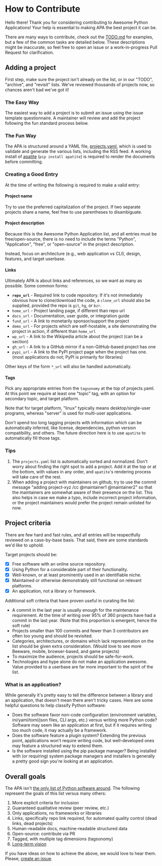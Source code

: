 # How to Contribute

Hello there! Thank you for considering contributing to Awesome Python
Applications! Your help is essential to making APA the best project it
can be.

There are many ways to contribute, check out the
[TODO.md](https://github.com/mahmoud/awesome-python-applications/blob/master/TODO.md)
for examples, but a few of the common tasks are detailed below. These
descriptions might be inaccurate, so feel free to open an issue or a
work-in-progress Pull Request for clarification.

## Adding a project

First step, make sure the project isn't already on the list, or in our
"TODO", "archive", and "revisit" lists. We've reviewed thousands of
projects now, so chances aren't bad we've got it!

### The Easy Way

The easiest way to add a project is to submit an issue using the issue
template questionnaire. A maintainer will review and add the project
following the fun standard process below.

### The Fun Way

The APA is structured around a YAML file,
[projects.yaml](https://github.com/mahmoud/awesome-python-applications/blob/master/projects.yaml),
which is used to validate and generate the various lists, including
the RSS feed. A working install of
[apatite](https://github.com/mahmoud/apatite) (`pip install apatite`)
is required to render the documents before committing.

### Creating a Good Entry

At the time of writing the following is required to make a valid entry:

#### Project name

Try to use the preferred capitalization of the project. If two
separate projects share a name, feel free to use parentheses to
disambiguate.

#### Project description

Because this is the Awesome Python Application list, and all entries
must be free/open-source, there is no need to include the terms
"Python", "Application", "free", or "open-source" in the project
description.

Instead, focus on architecture (e.g., web application vs CLI), design,
features, and target userbase.

#### Links

Ultimately APA is about links and references, so we want as many as
possible. Some common forms:

* **`repo_url`** - Required link to code repository.  If it's not
  immediately obvious how to clone/download the code, a `clone_url`
  should also be supplied, provided the repo is `git`, `hg`, or `bzr`.
* `home_url` - Project landing page, if different than repo url
* `docs_url` - Documentation, user guide, or integration guide
* `fund_url` - A link to monetarily sponsor/support the project
* `demo_url` - For projects which are self-hostable, a site
  demonstrating the project in action, if different than `home_url`
* `wp_url` - A link to the Wikipedia article about the project (can be a section)
* `gh_url` - A link to a GitHub mirror if a non-GitHub-based project has one
* `pypi_url` - A link to the PyPI project page when the project has
  one. (most applications do not; PyPI is primarily for libraries)

Other keys of the form `*_url` will also be handled automatically.

#### Tags

Pick any appropriate entries from the `tagsonomy` at the top of
projects.yaml. At this point we require at least one "topic" tag, with
an option for secondary topic, and target platform.

Note that for target platform, "linux" typically means
desktop/single-user programs, whereas "server" is used for multi-user
applications.

Don't spend too long tagging projects with information which can be
automatically inferred, like license, dependencies, python version
compatibility, and others. The future direction here is to use `apatite` to
automatically fill those tags.


### Tips

1. The `projects.yaml` list is automatically sorted and
   normalized. Don't worry about finding the right spot to add a
   project. Add it at the top or at the bottom, with values in any
   order, and `apatite`'s rendering process will take care of the rest.
1. When adding a project with maintainers on github, try to use the
   commit message "adding project-xyz /cc @maintainer1 @maintainer2"
   so that the maintainers are somewhat aware of their presence on the
   list. This also helps in case we make a typo, include incorrect
   project information, or the project maintainers would prefer the
   project remain unlisted for now.


## Project criteria

There are few hard and fast rules, and all entries will be
respectfully reviewed on a case-by-base basis. That said, there are
some standards we'd like to uphold.

Target projects should be:

- [x] Free software with an online source repository.
- [x] Using Python for a considerable part of their functionality.
- [x] Well-known, or at least prominently used in an identifiable niche.
- [x] Maintained or otherwise demonstrably still functional on relevant platforms.
- [x] An application, not a library or framework.

Additional soft criteria that have proven useful in curating the list:

* A commit in the last year is usually enough for the maintenance
  requirement. At the time of writing over 95% of 360 projects have
  had a commit in the last year. (Note that this proportion is
  emergent, hence the soft rule)
* Projects smaller than 100 commits and fewer than 3 contributors are
  often too young and should be revisited.
* Categories, architectures, or domains which lack representation on
  the list should be given extra consideration. (Would love to see
  more Beeware, mobile, browser-based, and game projects)
* To maximize the audience, projects should be safe-for-work.
* Technologies and hype alone do not make an application
  awesome. Value provided to a userbase are far more important to the
  spirit of the list.

### What is an application?

While generally it's pretty easy to tell the difference between a
library and an application, that doesn't mean there aren't tricky
cases. Here are some helpful questions to help classify Python software:

* Does the software favor non-code configuration (environment
  variables, ini/yaml/toml/json files, CLI args, etc.) versus writing
  more Python code? Software may seem like an application at first,
  but if it requires writing too much code, it may actually be a
  framework.
* Does the software feature a plugin system? Extending the previous
  point, applications won't require writing code, but well-developed
  ones may feature a structured way to extend them.
* Is the software installed using the pip package manager? Being
  installed with (or requiring) system package managers and installers
  is generally a pretty good sign you're looking at an application.

## Overall goals

The APA isn't [the only list of Python software
around](https://github.com/mahmoud/awesome-python-applications/blob/master/TODO.md#other-lists). The
following represent the goals of this list versus many others:

1. More explicit criteria for inclusion
2. Guaranteed qualitative review (peer review, etc.)
3. Only applications, no frameworks or libraries
4. Links, specifically repo link required, for automated quality control (dead links, dead projects)
5. Human-readable docs, machine-readable structured data
6. Open-source: contribute via PR
7. Tagged, with mutliple tag dimensions (tagsonomy)
8. [Long-term vision](https://github.com/mahmoud/awesome-python-applications/blob/master/TODO.md#long-term-vision)

If you have ideas on how to achieve the above, we would love to hear
them. Please, [create an issue](https://github.com/mahmoud/awesome-python-applications/issues).
